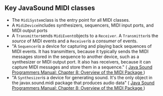 
##  Key JavaSound MIDI classes

+ The `MidiSystem`class is the entry point for all
	  MIDI classes.
+ A `MidiDevice`includes synthesizers, sequencers, 
	  MIDI input ports, and MIDI output ports
+ A `Transmitter`sends `MidiEvent`objects
	  to a `Receiver`. A `Transmitter`is the _source_ of MIDI events and a `Receiver`is a _consumer_ of events.
+ "A `Sequencer`is a device for capturing and playing back sequences of MIDI events. 
	  It has transmitters, because it typically sends the MIDI messages stored in the 
	  sequence to another device, such as a synthesizer or MIDI output port. 
	  It also has receivers, because it can capture MIDI messages and store them in a sequence."
	  ( [
	    Java Sound Programmers Manual: Chapter 8: Overview of the MIDI Package
	  ](http://docs.oracle.com/javase/7/docs/technotes/guides/sound/programmer_guide/chapter8.html#118852) )
+ "A `Synthesizer`is a device for generating sound. 
	  It's the only object in the javax.sound.midi package that produces audio data"
	  ( [
	    Java Sound Programmers Manual: Chapter 8: Overview of the MIDI Package
	  ](http://docs.oracle.com/javase/7/docs/technotes/guides/sound/programmer_guide/chapter8.html#118852) )